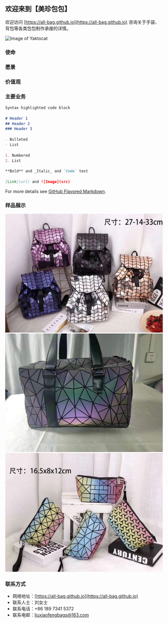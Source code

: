 ## 欢迎来到【美珍包包】

欢迎访问 [https://all-bag.github.io](https://all-bag.github.io) 咨询关于手袋、背包等各类包包制作承接的详情。

![Image of Yaktocat](https://octodex.github.com/images/hula_loop_octodex03.gif)

### 使命
### 愿景
### 价值观

### 主要业务


```markdown
Syntax highlighted code block

# Header 1
## Header 2
### Header 3

- Bulleted
- List

1. Numbered
2. List

**Bold** and _Italic_ and `Code` text

[Link](url) and ![Image](src)
```

For more details see [GitHub Flavored Markdown](https://guides.github.com/features/mastering-markdown/).

### 样品展示

![Image of bag01](/img/handbag01.jpg)
![Image of bag02](/img/handbag02.jpg)
![Image of bag03](img/handbag03.jpg)

### 联系方式

- 网络地址：[https://all-bag.github.io](https://all-bag.github.io)
- 联系人士：刘女士
- 联系电话：+86 189 7341 5372
- 联系电邮：[liuxiaofengbags@163.com](liuxiaofengbags@163.com)

